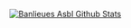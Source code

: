 [![Banlieues Asbl Github Stats](https://github-readme-stats.vercel.app/api?username=banlieues-asbl&show_icons=true)](https://github.com/banlieues-asbl)

<!--
### Hi there 👋
**banlieues-asbl/banlieues-asbl** is a ✨ _special_ ✨ repository because its `README.md` (this file) appears on your GitHub profile.

Here are some ideas to get you started:

- 🔭 I’m currently working on ...
- 🌱 I’m currently learning ...
- 👯 I’m looking to collaborate on ...
- 🤔 I’m looking for help with ...
- 💬 Ask me about ...
- 📫 How to reach me: ...
- 😄 Pronouns: ...
- ⚡ Fun fact: ...
-->
